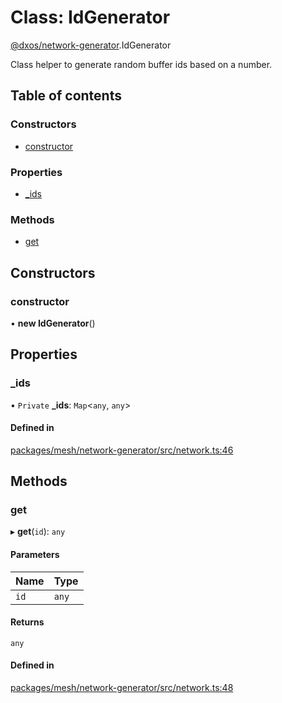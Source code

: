 # Class: IdGenerator

[@dxos/network-generator](../modules/dxos_network_generator.md).IdGenerator

Class helper to generate random buffer ids based on a number.

## Table of contents

### Constructors

- [constructor](dxos_network_generator.IdGenerator.md#constructor)

### Properties

- [\_ids](dxos_network_generator.IdGenerator.md#_ids)

### Methods

- [get](dxos_network_generator.IdGenerator.md#get)

## Constructors

### constructor

• **new IdGenerator**()

## Properties

### \_ids

• `Private` **\_ids**: `Map`<`any`, `any`\>

#### Defined in

[packages/mesh/network-generator/src/network.ts:46](https://github.com/dxos/dxos/blob/32ae9b579/packages/mesh/network-generator/src/network.ts#L46)

## Methods

### get

▸ **get**(`id`): `any`

#### Parameters

| Name | Type |
| :------ | :------ |
| `id` | `any` |

#### Returns

`any`

#### Defined in

[packages/mesh/network-generator/src/network.ts:48](https://github.com/dxos/dxos/blob/32ae9b579/packages/mesh/network-generator/src/network.ts#L48)
